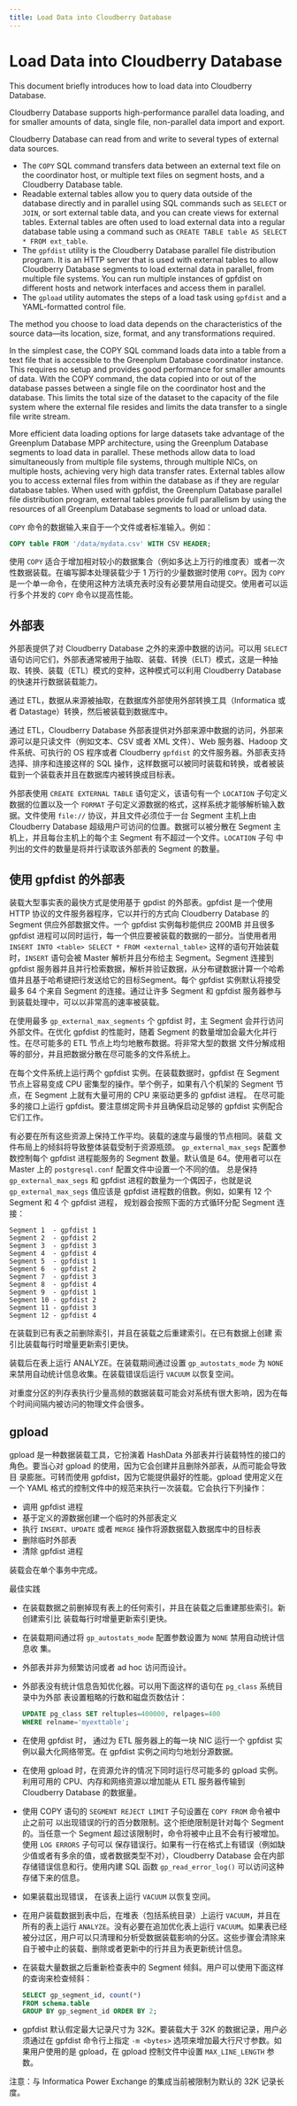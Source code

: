 ```yaml
---
title: Load Data into Cloudberry Database
---
```


# Load Data into Cloudberry Database

This document briefly introduces how to load data into Cloudberry Database.

Cloudberry Database supports high-performance parallel data loading, and for smaller amounts of data, single file, non-parallel data import and export.

Cloudberry Database can read from and write to several types of external data sources.

- The `COPY` SQL command transfers data between an external text file on the coordinator host, or multiple text files on segment hosts, and a Cloudberry Database table.
- Readable external tables allow you to query data outside of the database directly and in parallel using SQL commands such as `SELECT` or `JOIN`, or sort external table data, and you can create views for external tables. External tables are often used to load external data into a regular database table using a command such as `CREATE TABLE table AS SELECT * FROM ext_table`.
- The `gpfdist` utility is the Cloudberry Database parallel file distribution program. It is an HTTP server that is used with external tables to allow Cloudberry Database segments to load external data in parallel, from multiple file systems. You can run multiple instances of gpfdist on different hosts and network interfaces and access them in parallel.
- The `gpload` utility automates the steps of a load task using `gpfdist` and a YAML-formatted control file.

The method you choose to load data depends on the characteristics of the source data—its location, size, format, and any transformations required.

In the simplest case, the COPY SQL command loads data into a table from a text file that is accessible to the Greenplum Database coordinator instance. This requires no setup and provides good performance for smaller amounts of data. With the COPY command, the data copied into or out of the database passes between a single file on the coordinator host and the database. This limits the total size of the dataset to the capacity of the file system where the external file resides and limits the data transfer to a single file write stream.


More efficient data loading options for large datasets take advantage of the Greenplum Database MPP architecture, using the Greenplum Database segments to load data in parallel. These methods allow data to load simultaneously from multiple file systems, through multiple NICs, on multiple hosts, achieving very high data transfer rates. External tables allow you to access external files from within the database as if they are regular database tables. When used with gpfdist, the Greenplum Database parallel file distribution program, external tables provide full parallelism by using the resources of all Greenplum Database segments to load or unload data.

`COPY` 命令的数据输入来自于一个文件或者标准输入。例如：

```sql
COPY table FROM '/data/mydata.csv' WITH CSV HEADER;
```

使用 `COPY` 适合于增加相对较小的数据集合（例如多达上万行的维度表）或者一次性数据装载。在编写脚本处理装载少于 1 万行的少量数据时使用 `COPY`。因为 `COPY` 是一个单一命令，在使用这种方法填充表时没有必要禁用自动提交。使用者可以运行多个并发的 `COPY` 命令以提高性能。

## 外部表

外部表提供了对 Cloudberry Database 之外的来源中数据的访问。可以用 `SELECT` 语句访问它们，外部表通常被用于抽取、装载、转换（ELT）模式，这是一种抽取、转换、装载（ETL）模式的变种，这种模式可以利用 Cloudberry Database 的快速并行数据装载能力。

通过 ETL，数据从来源被抽取，在数据库外部使用外部转换工具（Informatica 或者 Datastage）转换，然后被装载到数据库中。

通过 ETL，Cloudberry Database 外部表提供对外部来源中数据的访问，外部来源可以是只读文件（例如文本、CSV 或者 XML 文件）、Web 服务器、Hadoop 文件系统、可执行的 OS 程序或者 Cloudberry `gpfdist` 的文件服务器。外部表支持选择、排序和连接这样的 SQL 操作，这样数据可以被同时装载和转换，或者被装载到一个装载表并且在数据库内被转换成目标表。

外部表使用 `CREATE EXTERNAL TABLE` 语句定义，该语句有一个 `LOCATION` 子句定义数据的位置以及一个 `FORMAT` 子句定义源数据的格式，这样系统才能够解析输入数据。文件使用 `file://` 协议，并且文件必须位于一台 Segment 主机上由 Cloudberry Database 超级用户可访问的位置。数据可以被分散在 Segment 主 机上，并且每台主机上的每个主 Segment 有不超过一个文件。`LOCATION` 子句 中列出的文件的数量是将并行读取该外部表的 Segment 的数量。

## 使用 gpfdist 的外部表

装载大型事实表的最快方式是使用基于 gpdist 的外部表。gpfdist 是一个使用 HTTP 协议的文件服务器程序，它以并行的方式向 Cloudberry Database 的  Segment 供应外部数据文件。一个 gpfdist 实例每秒能供应 200MB 并且很多 gpfdist 进程可以同时运行，每一个供应要被装载的数据的一部分。当使用者用 `INSERT INTO <table> SELECT * FROM <external_table>` 这样的语句开始装载时，`INSERT` 语句会被 Master 解析并且分布给主 Segment。Segment 连接到 gpfdist 服务器并且并行检索数据，解析并验证数据，从分布键数据计算一个哈希值并且基于哈希键把行发送给它的目标Segment。每个 gpfdist 实例默认将接受最多 64 个来自 Segment 的连接。通过让许多 Segment 和 gpfdist 服务器参与到装载处理中，可以以非常高的速率被装载。

在使用最多 `gp_external_max_segments` 个 gpfdist 时，主 Segment 会并行访问外部文件。在优化 gpfdist 的性能时，随着 Segment 的数量增加会最大化并行性。在尽可能多的 ETL 节点上均匀地散布数据。将非常大型的数据 文件分解成相等的部分，并且把数据分散在尽可能多的文件系统上。

在每个文件系统上运行两个 gpfdist 实例。在装载数据时，gpfdist 在 Segment 节点上容易变成 CPU 密集型的操作。举个例子，如果有八个机架的 Segment 节点，在 Segment 上就有大量可用的 CPU 来驱动更多的 gpfdist 进程。 在尽可能多的接口上运行 gpfdist。要注意绑定网卡并且确保启动足够的 gpfdist 实例配合它们工作。

有必要在所有这些资源上保持工作平均。装载的速度与最慢的节点相同。装载 文件布局上的倾斜将导致整体装载受制于资源瓶颈。
`gp_external_max_segs` 配置参数控制每个 gpfdist 进程能服务的 Segment 数量。默认值是 64。使用者可以在 Master 上的 `postgresql.conf` 配置文件中设置一个不同的值。 总是保持 `gp_external_max_segs` 和 gpfdist 进程的数量为一个偶因子，也就是说 `gp_external_max_segs` 值应该是 gpfdist 进程数的倍数。例如，如果有 12 个 Segment 和 4 个 gpfdist 进程， 规划器会按照下面的方式循环分配 Segment 连接：

```
Segment 1  - gpfdist 1 
Segment 2  - gpfdist 2 
Segment 3  - gpfdist 3 
Segment 4  - gpfdist 4 
Segment 5  - gpfdist 1 
Segment 6  - gpfdist 2 
Segment 7  - gpfdist 3 
Segment 8  - gpfdist 4 
Segment 9  - gpfdist 1 
Segment 10 - gpfdist 2 
Segment 11 - gpfdist 3 
Segment 12 - gpfdist 4
```

在装载到已有表之前删除索引，并且在装载之后重建索引。在已有数据上创建 索引比装载每行时增量更新索引更快。

装载后在表上运行 ANALYZE。在装载期间通过设置 `gp_autostats_mode` 为 `NONE` 来禁用自动统计信息收集。在装载错误后运行 `VACUUM` 以恢复空间。

对重度分区的列存表执行少量高频的数据装载可能会对系统有很大影响，因为在每个时间间隔内被访问的物理文件会很多。

## gpload

gpload 是一种数据装载工具，它扮演着 HashData 外部表并行装载特性的接口的角色。要当心对 gpload 的使用，因为它会创建并且删除外部表，从而可能会导致目 录膨胀。可转而使用 gpfdist，因为它能提供最好的性能。gpload 使用定义在一个 YAML 格式的控制文件中的规范来执行一次装载。它会执行下列操作：

- 调用 gpfdist 进程
- 基于定义的源数据创建一个临时的外部表定义
- 执行 `INSERT`、`UPDATE` 或者 `MERGE` 操作将源数据载入数据库中的目标表
- 删除临时外部表
- 清除 gpfdist 进程

装载会在单个事务中完成。

最佳实践

- 在装载数据之前删掉现有表上的任何索引，并且在装载之后重建那些索引。新创建索引比 装载每行时增量更新索引更快。
- 在装载期间通过将 `gp_autostats_mode` 配置参数设置为 `NONE` 禁用自动统计信息收 集。
- 外部表并非为频繁访问或者 ad hoc 访问而设计。
- 外部表没有统计信息告知优化器。可以用下面这样的语句在 `pg_class` 系统目录中为外部 表设置粗略的行数和磁盘页数估计：

    ```sql
    UPDATE pg_class SET reltuples=400000, relpages=400
    WHERE relname='myexttable';
    ```

- 在使用 gpfdist 时， 通过为 ETL 服务器上的每一块 NIC 运行一个 gpfdist 实例以最大化网络带宽。在 gpfdist 实例之间均匀地划分源数据。
- 在使用 gpload 时，在资源允许的情况下同时运行尽可能多的 gpload 实例。利用可用的 CPU、内存和网络资源以增加能从 ETL 服务器传输到 Cloudberry Database 的数据量。
- 使用 COPY 语句的 `SEGMENT REJECT LIMIT` 子句设置在 `COPY FROM` 命令被中止之前可 以出现错误的行的百分数限制。这个拒绝限制是针对每个 Segment 的。当任意一个 Segment 超过该限制时，命令将被中止且不会有行被增加。使用 `LOG ERRORS` 子句可以 保存错误行。如果有一行在格式上有错误（例如缺少值或者有多余的值，或者数据类型不对），Cloudberry Database 会在内部存储错误信息和行。使用内建 SQL 函数 `gp_read_error_log()` 可以访问这种存储下来的信息。
- 如果装载出现错误， 在该表上运行 `VACUUM` 以恢复空间。
- 在用户装载数据到表中后，在堆表（包括系统目录）上运行 `VACUUM`，并且在所有的表上运行 `ANALYZE`。没有必要在追加优化表上运行 `VACUUM`。如果表已经被分过区，用户可以只清理和分析受数据装载影响的分区。这些步骤会清除来自于被中止的装载、删除或者更新中的行并且为表更新统计信息。
- 在装载大量数据之后重新检查表中的 Segment 倾斜。用户可以使用下面这样的查询来检查倾斜：

    ```sql
    SELECT gp_segment_id, count(*) 
    FROM schema.table 
    GROUP BY gp_segment_id ORDER BY 2;
    ```

- gpfdist 默认假定最大记录尺寸为 32K。要装载大于 32K 的数据记录，用户必须通过在 gpfdist 命令行上指定 `-m <bytes>` 选项来增加最大行尺寸参数。如果用户使用的是 gpload，在 gpload 控制文件中设置 `MAX_LINE_LENGTH` 参数。

注意：与 Informatica Power Exchange 的集成当前被限制为默认的 32K 记录长度。
